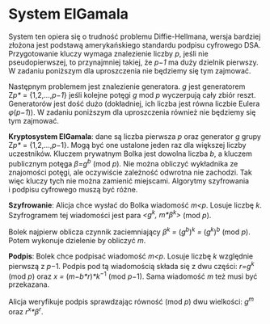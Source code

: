# System ElGamala

<P>System ten opiera się o&nbsp;trudność problemu Diffie-Hellmana, wersja
bardziej złożona jest podstawą amerykańskiego standardu podpisu cyfrowego DSA. 
Przygotowanie
kluczy wymaga znalezienie liczby&nbsp;<I>p</I>, jeśli nie pseudopierwszej, to
przynajmniej takiej, że <I>p&minus;1</I> ma duży dzielnik pierwszy. W&nbsp;zadaniu
poniższym dla uproszczenia nie będziemy się tym zajmować. </P>

<P>Następnym problemem jest znalezienie generatora. <I>g</I>&nbsp;jest
generatorem Z<I>p*</I>&nbsp;=&nbsp;{1,2,...,<I>p&minus;1</I>} jeśli kolejne potęgi
<I>g</I>&nbsp;mod&nbsp;<I>p</I> wyczerpują cały zbiór reszt. Generatorów jest
dość dużo (dokładniej, ich liczba jest równa liczbie Eulera
<I>&phi;</I>(<I>p&minus;1</I>)). 
W&nbsp;zadaniu
poniższym dla uproszczenia również nie będziemy się tym zajmować.
<!--
Na ogół wystarczy przejrzeć kilka małych liczb by
znaleźć generator. Na pewno <I>g<sup>p&minus;1</sup></I>&nbsp;=&nbsp;1 (mod&nbsp;<I>p</I>).
Liczba&nbsp;<I>g</I> nie jest generatorem, jeśli już mniejsza potęga jest
równa&nbsp;1 (bo wówczas niektóre wartości nie wystąpią wcale). Jeśli mniejsza
potęga jest równa&nbsp;1, to musi ona być dzielnikiem <I>p</I>&minus;1, wystarczy więc
skupić się na obliczeniu niektórych tylko potęg. W&nbsp;programie znajdowania
generatora trzeba będzie znaleźć dzielniki&nbsp;<I>&gamma;</I> liczby <I>p&minus;1</I>
mniejsze niż ustalona liczba, np. 1000 (w&nbsp;realnym programie należałoby
rozważać znacznie większe dzielniki), a&nbsp;następnie testować czy
<I>g</I><sup>(<I>p&minus;1</I>)/<I>&gamma;</I></sup>&nbsp;=&nbsp;1 (mod&nbsp;<I>p</I>). Jeśli tak,
to&nbsp;<I>g</I> na pewno nie jest generatorem i&nbsp;trzeba testować kolejnego
kandydata. W&nbsp;przeciwnym przypadku, z&nbsp;dużym prawdopodobieństwem można
założyć, że&nbsp;<I>g</I> generatorem jest.</P>-->

<P><B>Kryptosystem ElGamala</B>: dane są liczba pierwsza&nbsp;<I>p</I> oraz
generator&nbsp;<I>g</I> grupy Z<I>p*&nbsp;</I>=&nbsp;{1,2,...,<I>p&minus;</I>1}.
Mogą być
one ustalone jeden raz dla większej liczby uczestników. Kluczem prywatnym Bolka
jest dowolna liczba&nbsp;<I>b</I>, a&nbsp;kluczem publicznym potęga
<I>&beta;=g<sup>b</sup>&nbsp</I>(mod&nbsp;<I>p</I>). Nie można obliczyć wykładnika
ze znajomości potęgi, ale oczywiście zależność odwrotna nie zachodzi. Tak więc
kluczy tych nie można zamienić miejscami. Algorytmy szyfrowania i&nbsp;podpisu
cyfrowego muszą być różne.</P>

<P><B>Szyfrowanie</B>: Alicja chce wysłać do Bolka wiadomość <I>m&lt;p</I>.
Losuje liczbę&nbsp;<I>k</I>. Szyfrogramem tej wiadomości jest para
<I>&lt;g<sup>k</sup>,&nbsp;m*&beta;<sup>k</sup>&gt;</I>&nbsp;(mod&nbsp;<I>p</I>).</P>

<P>Bolek najpierw oblicza czynnik zaciemniający
<I>&beta;<sup>k</sup>&nbsp;=&nbsp;</I>(<I>g<sup>b</sup></I>)<I><sup>k</sup>&nbsp;=&nbsp;</I>(<I>g<sup>k</sup></I>)<I><sup>b</sup></I>
(mod&nbsp;<I>p</I>). Potem wykonuje dzielenie by obliczyć&nbsp;<I>m</I>.

<P><B>Podpis</B>: Bolek chce podpisać wiadomość <I>m&lt;p</I>. Losuje liczbę
<I>k</I> względnie pierwszą z&nbsp;<I>p</I>&minus;1<I>.</I> Podpis pod tą
wiadomością składa się z&nbsp;dwu części: <I>r=g<sup>k</sup></I> (mod&nbsp;<I>p</I>)
oraz <I>x&nbsp;=&nbsp;</I>(<I>m&minus;b*r</I>)<I>*k</I><sup>&minus;1</sup>
(mod&nbsp;<I>p&minus;</I>1). Sama wiadomość&nbsp;<I>m</I> też musi być
przekazana.</P>

<P>Alicja weryfikuje podpis sprawdzając równość (mod&nbsp;<I>p</I>) dwu
wielkości: <I>g<sup>m</sup></I> oraz <I>r<sup>x</sup>*&beta;<sup>r</sup></I>.</P>
